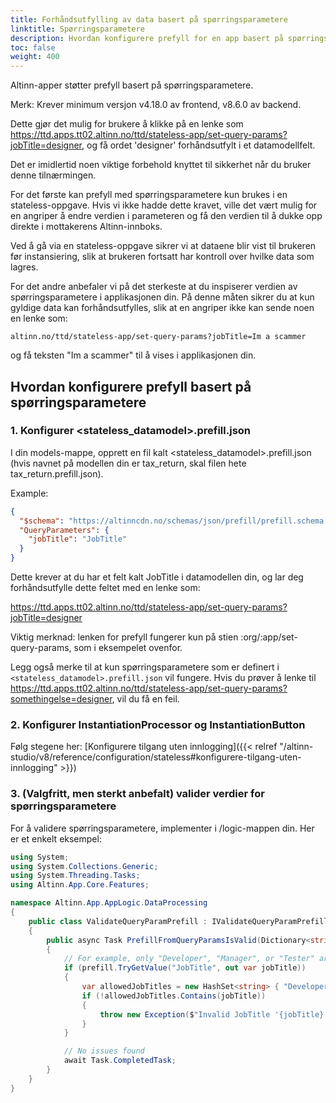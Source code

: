 ```yaml
---
title: Forhåndsutfylling av data basert på spørringsparametere
linktitle: Spørringsparametere
description: Hvordan konfigurere prefyll for en app basert på spørringsparametere.
toc: false
weight: 400
---
```


Altinn-apper støtter prefyll basert på spørringsparametere.

Merk: Krever minimum versjon v4.18.0 av frontend, v8.6.0 av backend.

Dette gjør det mulig for brukere å klikke på en lenke som https://ttd.apps.tt02.altinn.no/ttd/stateless-app/set-query-params?jobTitle=designer,
og få ordet 'designer' forhåndsutfylt i et datamodellfelt.

Det er imidlertid noen viktige forbehold knyttet til sikkerhet når du bruker denne tilnærmingen.

For det første kan prefyll med spørringsparametere kun brukes i en stateless-oppgave.
Hvis vi ikke hadde dette kravet, ville det vært mulig for en angriper å endre verdien i parameteren og få den verdien til å dukke opp direkte i mottakerens Altinn-innboks.

Ved å gå via en stateless-oppgave sikrer vi at dataene blir vist til brukeren før instansiering, slik at brukeren fortsatt har kontroll over hvilke data som lagres.

For det andre anbefaler vi på det sterkeste at du inspiserer verdien av spørringsparametere i applikasjonen din. På denne måten sikrer du at kun gyldige data kan forhåndsutfylles, slik at en angriper ikke kan sende noen en lenke som:

```altinn.no/ttd/stateless-app/set-query-params?jobTitle=Im a scammer```


og få teksten "Im a scammer" til å vises i applikasjonen din.

## Hvordan konfigurere prefyll basert på spørringsparametere

### 1. Konfigurer <stateless_datamodel>.prefill.json

I din models-mappe, opprett en fil kalt <stateless_datamodel>.prefill.json (hvis navnet på modellen din er tax_return, skal filen hete tax_return.prefill.json).

Example:

```json 
{
  "$schema": "https://altinncdn.no/schemas/json/prefill/prefill.schema.v1.json",
  "QueryParameters": {
    "jobTitle": "JobTitle"
  }
}
```

Dette krever at du har et felt kalt JobTitle i datamodellen din, og lar deg forhåndsutfylle dette feltet med en lenke som:

https://ttd.apps.tt02.altinn.no/ttd/stateless-app/set-query-params?jobTitle=designer

Viktig merknad: lenken for prefyll fungerer kun på stien :org/:app/set-query-params, som i eksempelet ovenfor.

Legg også merke til at kun spørringsparametere som er definert i ```<stateless_datamodel>.prefill.json``` vil fungere. Hvis du prøver å lenke til https://ttd.apps.tt02.altinn.no/ttd/stateless-app/set-query-params?somethingelse=designer, vil du få en feil.

### 2. Konfigurer InstantiationProcessor og InstantiationButton
        
Følg stegene her: [Konfigurere tilgang uten innlogging]({{< relref "/altinn-studio/v8/reference/configuration/stateless#konfigurere-tilgang-uten-innlogging" >}})

### 3. (Valgfritt, men sterkt anbefalt) valider verdier for spørringsparametere

For å validere spørringsparametere, implementer i /logic-mappen din. Her er et enkelt eksempel:

```c# 
using System;
using System.Collections.Generic;
using System.Threading.Tasks;
using Altinn.App.Core.Features;

namespace Altinn.App.AppLogic.DataProcessing
{
    public class ValidateQueryParamPrefill : IValidateQueryParamPrefill
    {
        public async Task PrefillFromQueryParamsIsValid(Dictionary<string, string> prefill)
        {
            // For example, only "Developer", "Manager", or "Tester" are allowed for JobTitle
            if (prefill.TryGetValue("JobTitle", out var jobTitle))
            {
                var allowedJobTitles = new HashSet<string> { "Developer", "Manager", "Tester" };
                if (!allowedJobTitles.Contains(jobTitle))
                {
                    throw new Exception($"Invalid JobTitle '{jobTitle}'.");
                }
            }

            // No issues found
            await Task.CompletedTask;
        }
    }
}
```